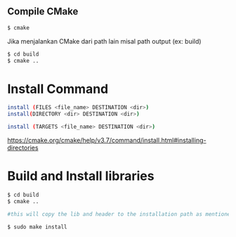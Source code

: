 ## Compile CMake

``` bash
$ cmake

```

Jika menjalankan CMake dari path lain misal path output (ex: build)

``` bash
$ cd build
$ cmake ..

```

# Install Command

``` bash
install (FILES <file_name> DESTINATION <dir>)
install(DIRECTORY <dir> DESTINATION <dir>)
```

``` bash
install (TARGETS <file_name> DESTINATION <dir>)
```

https://cmake.org/cmake/help/v3.7/command/install.html#installing-directories

# Build and Install libraries
``` bash
$ cd build
$ cmake ..

#this will copy the lib and header to the installation path as mentioned above /usr/local/include/my_math and /usr/local/lib/my_math

$ sudo make install 
```